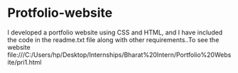 # Protfolio-website
I developed a portfolio website using CSS and HTML, and I have included the code in the readme.txt file along with other requirements..To see the website file:///C:/Users/hp/Desktop/Internships/Bharat%20Intern/Portfolio%20Website/pri1.html
